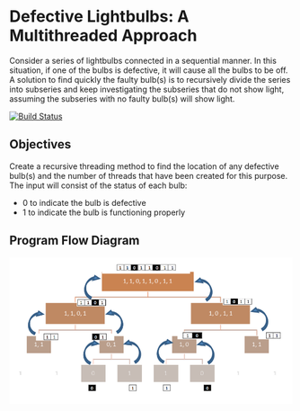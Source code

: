 # Defective Lightbulbs: A Multithreaded Approach

Consider a series of lightbulbs connected in a sequential manner. In this situation, if one of the bulbs is defective, it will cause all the bulbs to be off. A solution to find quickly the faulty bulb(s) is to recursively divide the series into subseries and keep investigating the subseries that do not show light, assuming the subseries with no faulty bulb(s) will show light.

[![Build Status](https://dev.azure.com/sfratt/defective-lightbulbs/_apis/build/status/sfratt.defective-lightbulbs?branchName=master)](https://dev.azure.com/sfratt/defective-lightbulbs/_build/latest?definitionId=7&branchName=master)

## Objectives

Create a recursive threading method to find the location of any defective bulb(s) and the number of threads that have been created for this purpose. The input will consist of the status of each bulb:

- 0 to indicate the bulb is defective
- 1 to indicate the bulb is functioning properly

## Program Flow Diagram

![Program Flow Diagram](assets/diagram.png)

